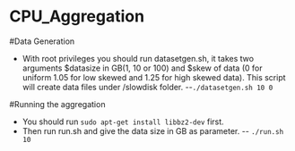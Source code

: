 # CPU_Aggregation


#Data Generation
- With root privileges you should run datasetgen.sh, it takes two arguments $datasize in GB(1, 10 or 100) and $skew of data (0 for uniform 1.05 for low skewed and 1.25 for high skewed data). This script will create data files under /slowdisk folder.
--`./datasetgen.sh 10 0`

#Running the aggregation
- You should run `sudo apt-get install libbz2-dev` first.
- Then run run.sh and give the data size in GB as parameter.
-- `./run.sh 10`
